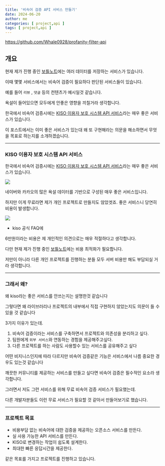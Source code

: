 ```yaml
---
title: '비속어 검증 API 서비스 만들기'
date: 2024-06-20
author: me
categories: [ project,api ]
tags: [ project,api ]
---
```


https://github.com/Whale0928/profanity-filter-api

## 개요

현재 제가 진행 중인 [보틀노트](https://github.com/bottle-note)에는 여러 데이터를 저장하는 서비스가 있습니다.

이때 몇몇 서비스에서는 비속어 검증이 필요하다 판단된 서비스들이 있습니다.

예를 들어 `리뷰` , `댓글` 등의 컨텐츠가 예시일것 같습니다.

욕설이 들어있으면 모두에게 안좋은 영향을 끼칠거라 생각합니다.

한국에서 비속어 검증시에는 [KISO 이용자 보호 시스템 API 서비스](https://www.safekiso.com/)라는 매우 좋은 서비스가 있습니다.

이 포스트에서는 이미 좋은 서비스가 있는대 왜 또 구현해라는 의문을 해소하면서 무엇을 목표로 하는지를 소개하겠습니다.

---

### KISO 이용자 보호 시스템 API 서비스

한국에서 비속어 검증시에는 [KISO 이용자 보호 시스템 API 서비스](https://www.safekiso.com/)라는 매우 좋은 서비스가 있습니다.

![](https://i.imgur.com/C7RsqyK.png)

네이버와 카카오의 많은 욕설 데이터를 기반으로 구성된 매우 좋은 서비스입니다.

하지만 이게 무료라면 제가 개인 프로젝트로 만들지도 않았겟죠. 좋은 서비스니 당연히 비용이 발생합니다.

![](https://i.imgur.com/NhyYCA0.png)

- kiso 공식 FAQ에

6만원이라는 비용은 제 개인적인 의견으로는 매우 적절하다고 생각합니다.

다만 현재 제가 진행 중인 [보틀노트](https://github.com/bottle-note)에는 비용 최적화가 필요합니다.

저만이 아니라 다른 개인 프로젝트를 진행하는 분들 모두 서버 비용만 해도 부담되실 거라 생각합니다.

----

### 그래서 왜?

왜 kiso라는 좋은 서비스를 안쓰는지는 설명한것 같습니다

그렇다면 왜 라이브러리나 프로젝트의 내부에서 직접 구현하지 않았는지도 의문이 들 수 있을 것 같습니다

3가지 이유가 있는데.

1. 비속어 검증이라는 서비스를 구축하면서 프로젝트와 의존성을 분리하고 싶다.
2. 팀원에게 `외부 서비스`와 연동하는 경험을 제공해주고싶다.
3. 다른 프로젝트를 하는 사람도 사용할수 있는 서비스를 공유해주고 싶다

어떤 비지니스인지에 따라 다르지만 비속어 검증같은 기능은 서비스에서 나름 중요한 경우도 있는것 같습니다

깨끗한 커뮤니티를 제공하는 서비스를 만들고 싶다면 비속어 검증은 필수적인 요소라 생각합니다.

그러면서 저도 그런 서비스를 위해 무료 비속어 검증 서비스가 필요했는데.

다른 개발자분들도 이런 무료 서비스가 필요할 것 같아서 만들어보기로 했습니다.


---

### 프로젝트 목표

- 비용부담 없는 비속어에 대한 검증을 제공하는 오픈소스 서비스를 만든다.
- 실 사용 가능한 API 서비스를 만든다.
- KISO로 변경하는 작업이 쉽도록 설계한다.
- 최대한 빠른 응답시간을 제공한다.

같은 목표를 가지고 프로젝트를 진행하고 있습니다.
